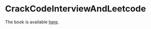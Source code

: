 # CrackCodeInterviewAndLeetcode

The book is available [here](./book/Cracking%20the%20Coding%20Interview%206th%20Edition%20189%20Programming%20Questions%20and%20Solutions.pdf).

